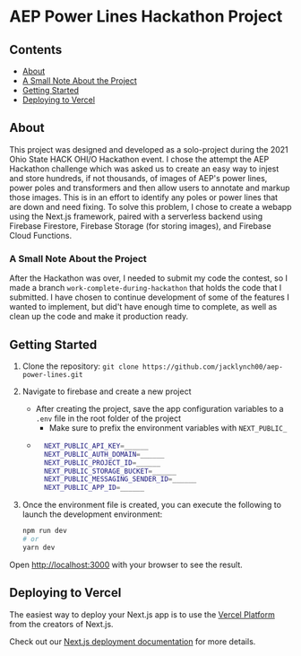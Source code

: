 # AEP Power Lines Hackathon Project

## Contents
- [About](#about)
- [A Small Note About the Project](#a-small-note-about-the-project)
- [Getting Started](#getting-started)
- [Deploying to Vercel](#deploying-to-vercel)

## About
This project was designed and developed as a solo-project during the 2021 Ohio State HACK OHI/O Hackathon event. I chose the attempt the AEP Hackathon challenge which was asked us to create an easy way to injest and store hundreds, if not thousands, of images of AEP's power lines, power poles and transformers and then allow users to annotate and markup those images. This is in an effort to identify any poles or power lines that are down and need fixing. To solve this problem, I chose to create a webapp using the Next.js framework, paired with a serverless backend using Firebase Firestore, Firebase Storage (for storing images), and Firebase Cloud Functions.

### A Small Note About the Project
After the Hackathon was over, I needed to submit my code the contest, so I made a branch ```work-complete-during-hackathon``` that holds the code that I submitted. I have chosen to continue development of some of the features I wanted to implement, but did't have enough time to complete, as well as clean up the code and make it production ready.

## Getting Started
1. Clone the repository:
```git clone https://github.com/jacklynch00/aep-power-lines.git```

2. Navigate to firebase and create a new project
	- After creating the project, save the app configuration variables to a ```.env``` file in the root folder of the project
		- Make sure to prefix the environment variables with ```NEXT_PUBLIC_```
	- ```bash
		NEXT_PUBLIC_API_KEY=______
		NEXT_PUBLIC_AUTH_DOMAIN=______
		NEXT_PUBLIC_PROJECT_ID=______
		NEXT_PUBLIC_STORAGE_BUCKET=______
		NEXT_PUBLIC_MESSAGING_SENDER_ID=______
		NEXT_PUBLIC_APP_ID=______
		```
3. Once the environment file is created, you can execute the following to launch the development environment:
	```bash
	npm run dev
	# or
	yarn dev
	```

Open [http://localhost:3000](http://localhost:3000) with your browser to see the result.

## Deploying to Vercel
The easiest way to deploy your Next.js app is to use the [Vercel Platform](https://vercel.com/new?utm_medium=default-template&filter=next.js&utm_source=create-next-app&utm_campaign=create-next-app-readme) from the creators of Next.js.

Check out our [Next.js deployment documentation](https://nextjs.org/docs/deployment) for more details.

